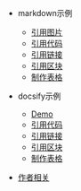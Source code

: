 <!-- * [本项目](/docsify/ex) -->

* markdown示例
  * [引用图片](/markdown示例/引用图片)
  * [引用代码](/markdown示例/引用代码)
  * [引用链接](/markdown示例/引用链接)
  * [引用区块](/markdown示例/引用区块)
  * [制作表格](/markdown示例/制作表格)
  
* docsify示例
  * [Demo](/docsify示例/Demo)
  * [引用代码](/docsify示例/引用代码)
  * [引用链接](/docsify示例/引用链接)
  * [引用区块](/docsify示例/引用区块)
  * [制作表格](/docsify示例/制作表格)
  
* [作者相关](#Introduction)
  

